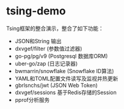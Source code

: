 # tsing-demo
Tsing框架的整合演示，整合了如下功能：
- JSON和String 输出
- dxvgef/filter (参数值过滤器)
- go-pg/pg/v9 (Postgresql 数据库ORM)
- uber-go/zap (日志记录器)
- bwmarrin/snowflake (Snowflake ID算法)
- YAML和TOML配置文件读写及监视并热更新
- gbrlsnchs/jwt (JSON Web Token)
- dxvgef/sessions 基于Redis存储的Session
- pprof分析服务